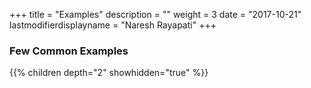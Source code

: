 +++
title = "Examples"
description = ""
weight = 3
date = "2017-10-21"
lastmodifierdisplayname = "Naresh Rayapati"
+++

### Few Common Examples

{{% children depth="2" showhidden="true" %}}
